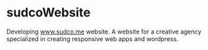 # sudcoWebsite

Developing www.sudco.me website.
A website for a creative agency specialized in creating responsive web apps and wordpress. 
